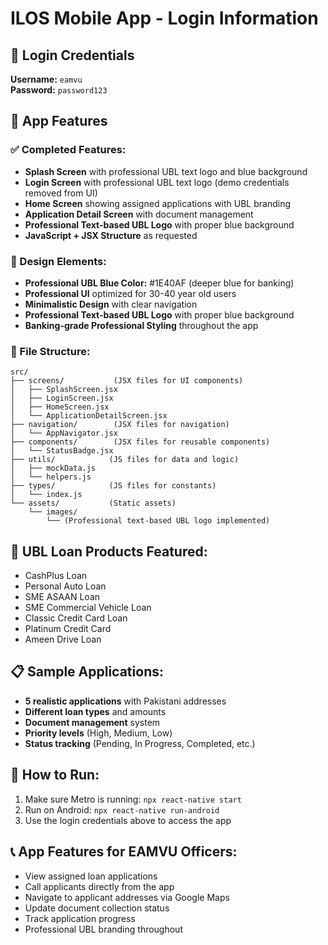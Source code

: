 # ILOS Mobile App - Login Information

## 🔐 Login Credentials

**Username:** `eamvu`  
**Password:** `password123`

## 📱 App Features

### ✅ Completed Features:
- **Splash Screen** with professional UBL text logo and blue background
- **Login Screen** with professional UBL text logo (demo credentials removed from UI)
- **Home Screen** showing assigned applications with UBL branding
- **Application Detail Screen** with document management
- **Professional Text-based UBL Logo** with proper blue background
- **JavaScript + JSX Structure** as requested

### 🎨 Design Elements:
- **Professional UBL Blue Color:** #1E40AF (deeper blue for banking)
- **Professional UI** optimized for 30-40 year old users
- **Minimalistic Design** with clear navigation
- **Professional Text-based UBL Logo** with proper blue background
- **Banking-grade Professional Styling** throughout the app

### 📁 File Structure:
```
src/
├── screens/           (JSX files for UI components)
│   ├── SplashScreen.jsx
│   ├── LoginScreen.jsx
│   ├── HomeScreen.jsx
│   └── ApplicationDetailScreen.jsx
├── navigation/        (JSX files for navigation)
│   └── AppNavigator.jsx
├── components/        (JSX files for reusable components)
│   └── StatusBadge.jsx
├── utils/            (JS files for data and logic)
│   ├── mockData.js
│   └── helpers.js
├── types/            (JS files for constants)
│   └── index.js
└── assets/           (Static assets)
    └── images/
        └── (Professional text-based UBL logo implemented)
```

## 🏦 UBL Loan Products Featured:
- CashPlus Loan
- Personal Auto Loan  
- SME ASAAN Loan
- SME Commercial Vehicle Loan
- Classic Credit Card Loan
- Platinum Credit Card
- Ameen Drive Loan

## 📋 Sample Applications:
- **5 realistic applications** with Pakistani addresses
- **Different loan types** and amounts
- **Document management** system
- **Priority levels** (High, Medium, Low)
- **Status tracking** (Pending, In Progress, Completed, etc.)

## 🚀 How to Run:
1. Make sure Metro is running: `npx react-native start`
2. Run on Android: `npx react-native run-android`
3. Use the login credentials above to access the app

## 📞 App Features for EAMVU Officers:
- View assigned loan applications
- Call applicants directly from the app
- Navigate to applicant addresses via Google Maps
- Update document collection status
- Track application progress
- Professional UBL branding throughout